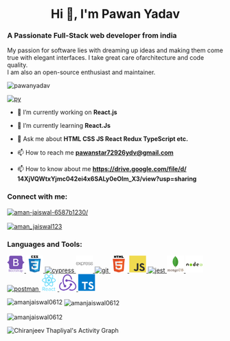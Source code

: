 <h1 align="center">Hi 👋, I'm Pawan Yadav</h1>
<!-- <h3 align="center">A passionate Full Stack Web developer</h3> -->

<h3>A Passionate Full-Stack web developer from india</h3>
<p>My passion for software lies with dreaming up ideas and making them come true with elegant interfaces. I take great care ofarchitecture and code quality.<br>
I am also an open-source enthusiast and maintainer.</p>

<p align="left"> <img src="https://komarev.com/ghpvc/?username=starydv7&label=Profile%20views&color=0e75b6&style=flat" alt="pawanyadav" /> </p>
<p align="left"> <a href="https://github.com/ryo-ma/github-profile-trophy"><img src="https://github-profile-trophy.vercel.app/?username=starydv7" alt="py" /></a> </p>

<!-- <p align="left"> <a href="https://twitter.com/realpankajk" target="blank"><img src="https://img.shields.io/twitter/follow/realpankajk?logo=twitter&style=for-the-badge" alt="realpankajk" /></a> </p> -->

- 🔭 I’m currently working on **React.js**

- 🌱 I’m currently learning **React.Js**

<!-- - 👨‍💻 All of my projects are available at [https://tranquil-cajeta-e99290.netlify.app/](https://tranquil-cajeta-e99290.netlify.app/) -->

- 💬 Ask me about **HTML CSS JS React Redux TypeScript etc.**

- 📫 How to reach me **pawanstar72926ydv@gmail.com**
- 📫 How to know about me **https://drive.google.com/file/d/  14XjVQWtxYjmc042ei4x6SALy0eOIm_X3/view?usp=sharing**



<!-- - 📄 Know about my experiences [https://drive.google.com/file/d/14koSvRPNt5hblFXvm1h34168rlBNE5Ug/view?usp=sharing](https://drive.google.com/file/d/14koSvRPNt5hblFXvm1h34168rlBNE5Ug/view?usp=sharing) -->

<h3 align="left">Connect with me:</h3>
<p align="left">
<a href="https://www.linkedin.com/in/pawanstarydv7/" target="blank"><img align="center" src="https://raw.githubusercontent.com/rahuldkjain/github-profile-readme-generator/master/src/images/icons/Social/linked-in-alt.svg" alt="aman-jaiswal-6587b1230/" height="30" width="40" /></a>

<a href="https://www.instagram.com/starydv7/" target="blank"><img align="center" src="https://raw.githubusercontent.com/rahuldkjain/github-profile-readme-generator/master/src/images/icons/Social/instagram.svg" alt="aman_jaiswal123" height="30" width="40" /></a>

</p>

<h3 align="left">Languages and Tools:</h3>
<p align="left"> <a href="https://getbootstrap.com" target="_blank" rel="noreferrer"> <img src="https://raw.githubusercontent.com/devicons/devicon/master/icons/bootstrap/bootstrap-plain-wordmark.svg" alt="bootstrap" width="40" height="40"/> </a> <a href="https://www.w3schools.com/css/" target="_blank" rel="noreferrer"> <img src="https://raw.githubusercontent.com/devicons/devicon/master/icons/css3/css3-original-wordmark.svg" alt="css3" width="40" height="40"/> </a> <a href="https://www.cypress.io" target="_blank" rel="noreferrer"> <img src="https://raw.githubusercontent.com/simple-icons/simple-icons/6e46ec1fc23b60c8fd0d2f2ff46db82e16dbd75f/icons/cypress.svg" alt="cypress" width="40" height="40"/> </a> <a href="https://expressjs.com" target="_blank" rel="noreferrer"> <img src="https://raw.githubusercontent.com/devicons/devicon/master/icons/express/express-original-wordmark.svg" alt="express" width="40" height="40"/> </a> <a href="https://git-scm.com/" target="_blank" rel="noreferrer"> <img src="https://www.vectorlogo.zone/logos/git-scm/git-scm-icon.svg" alt="git" width="40" height="40"/> </a> <a href="https://www.w3.org/html/" target="_blank" rel="noreferrer"> <img src="https://raw.githubusercontent.com/devicons/devicon/master/icons/html5/html5-original-wordmark.svg" alt="html5" width="40" height="40"/> </a> <a href="https://developer.mozilla.org/en-US/docs/Web/JavaScript" target="_blank" rel="noreferrer"> <img src="https://raw.githubusercontent.com/devicons/devicon/master/icons/javascript/javascript-original.svg" alt="javascript" width="40" height="40"/> </a> <a href="https://jestjs.io" target="_blank" rel="noreferrer"> <img src="https://www.vectorlogo.zone/logos/jestjsio/jestjsio-icon.svg" alt="jest" width="40" height="40"/> </a> <a href="https://www.mongodb.com/" target="_blank" rel="noreferrer"> <img src="https://raw.githubusercontent.com/devicons/devicon/master/icons/mongodb/mongodb-original-wordmark.svg" alt="mongodb" width="40" height="40"/> </a> <a href="https://nodejs.org" target="_blank" rel="noreferrer"> <img src="https://raw.githubusercontent.com/devicons/devicon/master/icons/nodejs/nodejs-original-wordmark.svg" alt="nodejs" width="40" height="40"/> </a> <a href="https://postman.com" target="_blank" rel="noreferrer"> <img src="https://www.vectorlogo.zone/logos/getpostman/getpostman-icon.svg" alt="postman" width="40" height="40"/> </a> <a href="https://reactjs.org/" target="_blank" rel="noreferrer"> <img src="https://raw.githubusercontent.com/devicons/devicon/master/icons/react/react-original-wordmark.svg" alt="react" width="40" height="40"/> </a> <a href="https://redux.js.org" target="_blank" rel="noreferrer"> <img src="https://raw.githubusercontent.com/devicons/devicon/master/icons/redux/redux-original.svg" alt="redux" width="40" height="40"/> </a> <a href="https://www.typescriptlang.org/" target="_blank" rel="noreferrer"> <img src="https://raw.githubusercontent.com/devicons/devicon/master/icons/typescript/typescript-original.svg" alt="typescript" width="40" height="40"/> </a> </p>

<p><img align="left" src="https://github-readme-stats.vercel.app/api/top-langs?username=starydv7&show_icons=true&locale=en&layout=compact" alt="amanjaiswal0612" /></p>

<p>&nbsp;<img align="center" src="https://github-readme-stats.vercel.app/api?username=starydv7&show_icons=true&locale=en" alt="amanjaiswal0612" /></p>

<p><img align="center" src="https://github-readme-streak-stats.herokuapp.com/?user=starydv7&" alt="amanjaiswal0612" /></p>
<div align="left">
<img alt="Chiranjeev Thapliyal's Activity Graph" src="https://activity-graph.herokuapp.com/graph?username=starydv7&bg_color=050f2c&color=FFFF&line=5BCDEC&point=FFFFFF&border=true" />
  </div>

